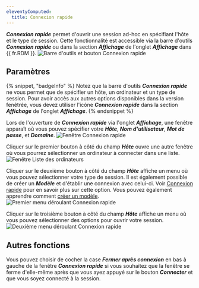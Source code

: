 ```yaml
---
eleventyComputed:
  title: Connexion rapide
---
```

***Connexion rapide*** permet d'ouvrir une session ad-hoc en spécifiant l'hôte et le type de session. Cette fonctionnalité est accessible via la barre d'outils ***Connexion rapide*** ou dans la section ***Affichage*** de l'onglet ***Affichage*** dans {{ fr.RDM }}.
![Barre d'outils et bouton Connexion rapide](https://cdnweb.devolutions.net/docs/docs_en_rdm_windows_RDMWin2022.png)

## Paramètres

{% snippet, "badgeInfo" %}
Notez que la barre d'outils ***Connexion rapide*** ne vous permet que de spécifier un hôte, un ordinateur et un type de session. Pour avoir accès aux autres options disponibles dans la version fenêtrée, vous devez utiliser l'icône ***Connexion rapide*** dans la section ***Affichage*** de l'onglet ***Affichage***.
{% endsnippet %}

Lors de l'ouverture de ***Connexion rapide*** via l'onglet ***Affichage***, une fenêtre apparaît où vous pouvez spécifier votre ***Hôte***, ***Nom d'utilisateur***, ***Mot de passe***, et ***Domaine***.
![Fenêtre Connexion rapide](https://cdnweb.devolutions.net/docs/docs_en_rdm_windows_RDMWin2023.png)

Cliquer sur le premier bouton à côté du champ ***Hôte*** ouvre une autre fenêtre où vous pourrez sélectionner un ordinateur à connecter dans une liste.
![Fenêtre Liste des ordinateurs](https://cdnweb.devolutions.net/docs/docs_en_rdm_windows_RDMWin2024.png)

Cliquer sur le deuxième bouton à côté du champ ***Hôte*** affiche un menu où vous pouvez sélectionner votre type de session. Il est également possible de créer un ***Modèle*** et d'établir une connexion avec celui-ci. Voir [Connexion rapide](/rdm/kb/rdm-windows/knowledge-base/quick-connect/) pour en savoir plus sur cette option. Vous pouvez également apprendre comment [créer un modèle](/rdm/windows/commands/file/templates/creating-templates/).
![Premier menu déroulant Connexion rapide](https://cdnweb.devolutions.net/docs/docs_en_rdm_windows_RDMWin2025.png)

Cliquer sur le troisième bouton à côté du champ ***Hôte*** affiche un menu où vous pouvez sélectionner des options pour ouvrir votre session.
![Deuxième menu déroulant Connexion rapide](https://cdnweb.devolutions.net/docs/docs_en_rdm_windows_RDMWin0002.png)

## Autres fonctions

Vous pouvez choisir de cocher la case ***Fermer après connexion*** en bas à gauche de la fenêtre ***Connexion rapide*** si vous souhaitez que la fenêtre se ferme d'elle-même après que vous ayez appuyé sur le bouton ***Connecter*** et que vous soyez connecté à la session.

